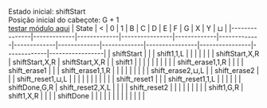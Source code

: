 Estado inicial: shiftStart<br>
Posição inicial do cabeçote: G + 1<br>
[testar módulo aqui](https://github.com/SauloSamps/TimeCalculator/blob/main/caso%205/3.txt)
| State         | <           | 0           | 1              | B           | C           | D           | E           | F           | G              | X              | Y           | ⊔              |
|---------------|-------------|-------------|----------------|-------------|-------------|-------------|-------------|-------------|----------------|----------------|-------------|-----------------|
| shiftStart    |             |             | shift1,1,L     |             |             |             |             |             |                | shiftStart,X,R | shiftStart,X,R | shiftStart,X,R   |
| shift1        |             |             |                |             |             |             |             |             |                | shift_erase1,1,R |             |                 |
| shift_erase1  |             |             | shift_erase1,1,R |             |             |             |             |             |                |                |             | shift_erase2,⊔,L |
| shift_erase2  |             |             | shift_reset1,⊔,L |             |             |             |             |             |                |                |             |                 |
| shift_reset1  |             |             | shift_reset1,1,L |             |             |             |             |             | shiftDone,G,R  | shift_reset2,X,L |             |                 |
| shift_reset2  |             |             |                |             |             |             |             |             | shift1,G,R     | shift1,X,R     |             |                 |
| shiftDone     |             |             |                |             |             |             |             |             |                |                |             |                 |
